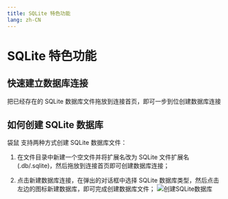 ```yaml
---
title: SQLite 特色功能
lang: zh-CN
---
```


# SQLite 特色功能

## 快速建立数据库连接
把已经存在的 SQLite 数据库文件拖放到连接首页，即可一步到位创建数据库连接

## 如何创建 SQLite 数据库
袋鼠 支持两种方式创建 SQLite 数据库文件：
1. 在文件目录中新建一个空文件并将扩展名改为 SQLite 文件扩展名(.db/.sqlite)，然后拖放到连接首页即可创建数据库连接；

2. 点击新建数据库连接，在弹出的对话框中选择 SQLite 数据库类型，然后点击左边的图标新建数据库，即可完成创建数据库文件；
![创建SQLite数据库](../images/kangaroo-sqlite-create.png)


<Vssue :issue-id="11" :title="$title" />